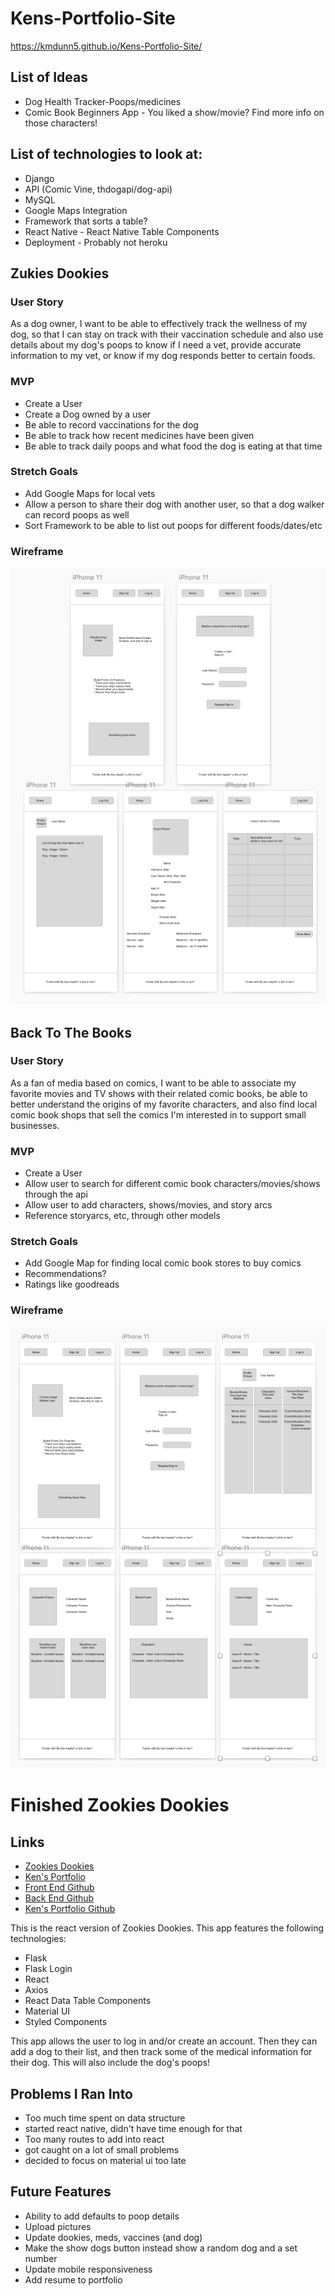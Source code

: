 # Kens-Portfolio-Site

https://kmdunn5.github.io/Kens-Portfolio-Site/

## List of Ideas

- Dog Health Tracker-Poops/medicines
- Comic Book Beginners App - You liked a show/movie? Find more info on those characters!

## List of technologies to look at:

- Django
- API (Comic Vine, thdogapi/dog-api)
- MySQL
- Google Maps Integration
- Framework that sorts a table?
- React Native - React Native Table Components
- Deployment - Probably not heroku

## Zukies Dookies

### User Story

As a dog owner, I want to be able to effectively track the wellness of my dog, so that I can stay on track with their vaccination schedule and also use details about my dog's poops to know if I need a vet, provide accurate information to my vet, or know if my dog responds better to certain foods.

### MVP

- Create a User
- Create a Dog owned by a user
- Be able to record vaccinations for the dog
- Be able to track how recent medicines have been given
- Be able to track daily poops and what food the dog is eating at that time

### Stretch Goals

- Add Google Maps for local vets
- Allow a person to share their dog with another user, so that a dog walker can record poops as well
- Sort Framework to be able to list out poops for different foods/dates/etc

### Wireframe

![Zookies Dookies Wireframe](https://github.com/kmdunn5/Kens-Portfolio-Site/blob/main/images/Zookies%20Dookies.png)

## Back To The Books

### User Story

As a fan of media based on comics, I want to be able to associate my favorite movies and TV shows with their related comic books, be able to better understand the origins of my favorite characters, and also find local comic book shops that sell the comics I'm interested in to support small businesses.

### MVP

- Create a User
- Allow user to search for different comic book characters/movies/shows through the api
- Allow user to add characters, shows/movies, and story arcs
- Reference storyarcs, etc, through other models

### Stretch Goals

- Add Google Map for finding local comic book stores to buy comics
- Recommendations?
- Ratings like goodreads

### Wireframe

![Back To The Book Wireframe](https://github.com/kmdunn5/Kens-Portfolio-Site/blob/main/images/Back%20to%20the%20Book.png)

# Finished Zookies Dookies

## Links

- [Zookies Dookies](https://zookies-dookies.herokuapp.com)
- [Ken's Portfolio](https://kmdunn5.github.io/Kens-Portfolio-Site/)
- [Front End Github](https://github.com/kmdunn5/Zukies-Dookies-Not-Native)
- [Back End Github](https://github.com/kmdunn5/Zukies-Dookies-Backend)
- [Ken's Portfolio Github](https://github.com/kmdunn5/Kens-Portfolio-Site)

This is the react version of Zookies Dookies. This app features the following technologies:

- Flask
- Flask Login
- React
- Axios
- React Data Table Components
- Material UI
- Styled Components

This app allows the user to log in and/or create an account. Then they can add a dog to their list, and then track some of the medical information for their dog. This will also include the dog's poops!

## Problems I Ran Into

- Too much time spent on data structure
- started react native, didn't have time enough for that
- Too many routes to add into react
- got caught on a lot of small problems
- decided to focus on material ui too late

## Future Features

- Ability to add defaults to poop details
- Upload pictures
- Update dookies, meds, vaccines (and dog)
- Make the show dogs button instead show a random dog and a set number
- Update mobile responsiveness
- Add resume to portfolio
